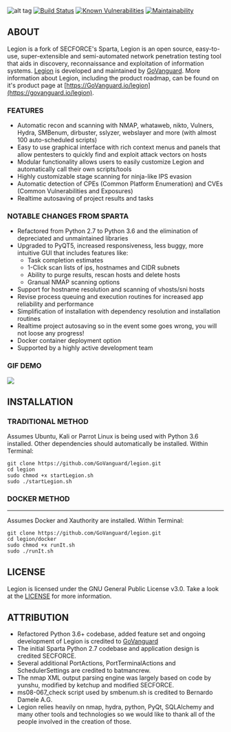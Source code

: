 ![alt tag](https://github.com/GoVanguard/legion/blob/master/images/LegionBanner.png)
[![Build Status](https://travis-ci.com/GoVanguard/legion.svg?branch=master)](https://travis-ci.com/GoVanguard/legion)
[![Known Vulnerabilities](https://snyk.io/test/github/GoVanguard/legion/badge.svg?targetFile=requirements.txt)](https://snyk.io/test/github/GoVanguard/legion?targetFile=requirements.txt)
[![Maintainability](https://api.codeclimate.com/v1/badges/4e33e52aab8f49cdcd02/maintainability)](https://codeclimate.com/github/GoVanguard/legion/maintainability)

## ABOUT
Legion is a fork of SECFORCE's Sparta, Legion is an open source, easy-to-use, super-extensible and semi-automated network penetration testing tool that aids in discovery, reconnaissance and exploitation of information systems. [Legion](https://govanguard.io/legion) is developed and maintained by [GoVanguard](https://govanguard.io). More information about Legion, including the product roadmap, can be found on it's product page at [https://GoVanguard.io/legion](https://govanguard.io/legion).

### FEATURES
* Automatic recon and scanning with NMAP, whataweb, nikto, Vulners, Hydra, SMBenum, dirbuster, sslyzer, webslayer and more (with almost 100 auto-scheduled scripts)
* Easy to use graphical interface with rich context menus and panels that allow pentesters to quickly find and exploit attack vectors on hosts
* Modular functionality allows users to easily customize Legion and automatically call their own scripts/tools
* Highly customizable stage scanning for ninja-like IPS evasion
* Automatic detection of CPEs (Common Platform Enumeration) and CVEs (Common Vulnerabilities and Exposures)
* Realtime autosaving of project results and tasks

### NOTABLE CHANGES FROM SPARTA
* Refactored from Python 2.7 to Python 3.6 and the elimination of depreciated and unmaintained libraries
* Upgraded to PyQT5, increased responsiveness, less buggy, more intuitive GUI that includes features like:
   * Task completion estimates
   * 1-Click scan lists of ips, hostnames and CIDR subnets
   * Ability to purge results, rescan hosts and delete hosts
   * Granual NMAP scanning options
* Support for hostname resolution and scanning of vhosts/sni hosts
* Revise process queuing and execution routines for increased app reliability and performance
* Simplification of installation with dependency resolution and installation routines
* Realtime project autosaving so in the event some goes wrong, you will not loose any progress!
* Docker container deployment option
* Supported by a highly active development team

### GIF DEMO 
![](https://govanguard.io/wp-content/uploads/2019/02/LegionDemo.gif)

## INSTALLATION

### TRADITIONAL METHOD
Assumes Ubuntu, Kali or Parrot Linux is being used with Python 3.6 installed.
Other dependencies should automatically be installed. Within Terminal:
```
git clone https://github.com/GoVanguard/legion.git
cd legion
sudo chmod +x startLegion.sh
sudo ./startLegion.sh
```
### DOCKER METHOD
------
Assumes Docker and Xauthority are installed. Within Terminal:
```
git clone https://github.com/GoVanguard/legion.git
cd legion/docker
sudo chmod +x runIt.sh
sudo ./runIt.sh
```

## LICENSE
Legion is licensed under the GNU General Public License v3.0. Take a look at the [LICENSE](https://github.com/GoVanguard/legion/blob/master/LICENSE) for more information.

## ATTRIBUTION
* Refactored Python 3.6+ codebase, added feature set and ongoing development of Legion is credited to [GoVanguard](https://govanguard.io)
* The initial Sparta Python 2.7 codebase and application design is credited SECFORCE.
* Several additional PortActions, PortTerminalActions and SchedulerSettings are credited to batmancrew.
* The nmap XML output parsing engine was largely based on code by yunshu, modified by ketchup and modified SECFORCE.
* ms08-067_check script used by smbenum.sh is credited to Bernardo Damele A.G.
* Legion relies heavily on nmap, hydra, python, PyQt, SQLAlchemy and many other tools and technologies so we would like to thank all of the people involved in the creation of those.
